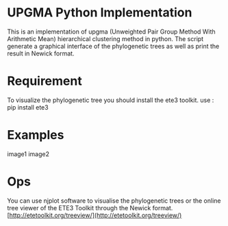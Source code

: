 # UPGMA Python Implementation

This is an implementation of upgma (Unweighted Pair Group Method With Arithmetic Mean) hierarchical clustering method in python.
The script generate a graphical interface of the phylogenetic trees as well as print the result in Newick format.

# Requirement
To visualize the phylogenetic tree you should install the ete3 toolkit.
use : pip install ete3


# Examples
image1
image2

# Ops
You can use njplot software to visualise the phylogenetic trees or the online tree viewer of the ETE3 Toolkit through the Newick format.
[http://etetoolkit.org/treeview/](http://etetoolkit.org/treeview/)